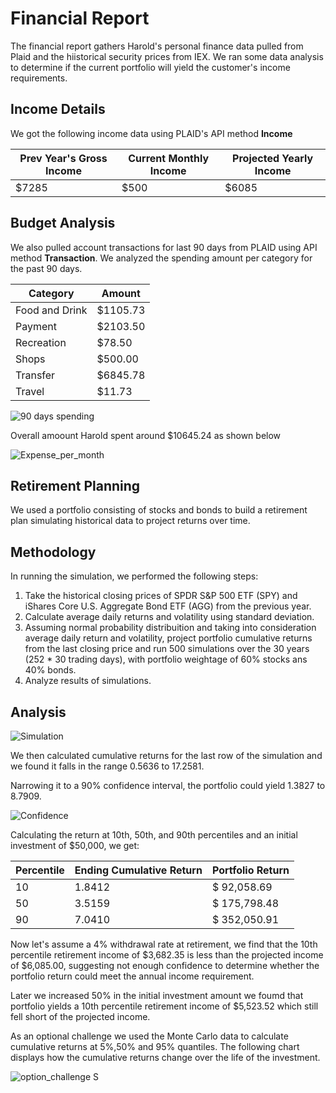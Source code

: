 # Financial Report

The financial report gathers Harold's personal finance data pulled from Plaid and the hiistorical security prices from IEX. We ran some data analysis to determine if the current portfolio will yield the customer's income requirements.

## Income Details

We got the following income data using PLAID's API method **Income**

| Prev Year's Gross Income | Current Monthly Income | Projected Yearly Income |
| --- | --- | --- |
| $7285 | $500 | $6085 |

## Budget Analysis

We also pulled account transactions for last 90 days from PLAID using API method **Transaction**. We analyzed the spending amount per category for the past 90 days.

| Category | Amount |
| ---- | --- |
| Food and Drink | $1105.73 |
| Payment | $2103.50 |
| Recreation | $78.50 |
| Shops | $500.00 |
| Transfer | $6845.78 |
| Travel | $11.73 |

![90 days spending](Resources/Images/spending_90days.png)

Overall amoount Harold spent around $10645.24 as shown below

![Expense_per_month](Resources/Images/Expenses_per_month.png)

## Retirement Planning

We used a portfolio consisting of stocks and bonds to build a retirement plan simulating historical data to project returns over time.

## Methodology

In running the simulation, we performed the following steps:

1. Take the historical closing prices of SPDR S&P 500 ETF (SPY) and iShares Core U.S. Aggregate Bond ETF (AGG) from the previous year.
2. Calculate average daily returns and volatility using standard deviation.
3. Assuming normal probability distribuition and taking into consideration average daily return and volatility, project portfolio cumulative returns from the last closing price and run 500 simulations over the 30 years (252 * 30 trading days), with portfolio weightage of 60% stocks ans 40% bonds.
4. Analyze results of simulations.

## Analysis

![Simulation](Resources/Images/monte_carlo_simulation_30_years.png)

We then calculated cumulative returns for the last row of the simulation and we found it falls in the range 0.5636 to 17.2581.

Narrowing it to a 90% confidence interval, the portfolio could yield 1.3827 to 8.7909.

![Confidence](Resources/Images/90_percent_confidence_interval.png)

Calculating the return at 10th, 50th, and 90th percentiles and an initial investment of $50,000, we get:

| Percentile | Ending Cumulative Return | Portfolio Return |
| --- | --- | --- |
| 10 | 1.8412 | $ 92,058.69 |
| 50 | 3.5159 | $ 175,798.48 |
| 90 | 7.0410 | $ 352,050.91 |

Now let's assume a 4% withdrawal rate at retirement, we find that the 10th percentile retirement income of $3,682.35 is less than the projected income of $6,085.00, suggesting not enough confidence to determine whether the portfolio return could meet the annual income requirement.

Later we increased 50% in the initial investment amount we foumd that portfolio yields a 10th percentile retirement income of $5,523.52 which still fell short of the projected income.

As an optional challenge we used the Monte Carlo data to calculate cumulative returns at 5%,50% and 95% quantiles. The following chart displays how the cumulative returns change over the life of the investment.

![option_challenge](Resources/Images/optional_challenge.png)
S